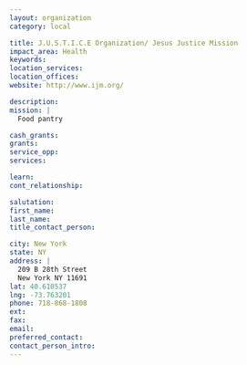 ```yaml
---
layout: organization
category: local

title: J.U.S.T.I.C.E Organization/ Jesus Justice Mission
impact_area: Health
keywords: 
location_services: 
location_offices: 
website: http://www.ijm.org/

description: 
mission: |
  Food pantry

cash_grants: 
grants: 
service_opp: 
services: 

learn: 
cont_relationship: 

salutation: 
first_name: 
last_name: 
title_contact_person: 

city: New York
state: NY
address: |
  209 B 28th Street  
  New York NY 11691
lat: 40.610537
lng: -73.763201
phone: 718-868-1808
ext: 
fax: 
email: 
preferred_contact: 
contact_person_intro: 
---
```

